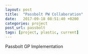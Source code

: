 ```yaml
---
layout: post
title:  "Passbolt PW Collaboration"
date:   2017-09-18 08:51:40 +0200
categories: project
post_url: passbolt
tags: [project, plastic, current]
---
```


Passbolt GP Implementation

